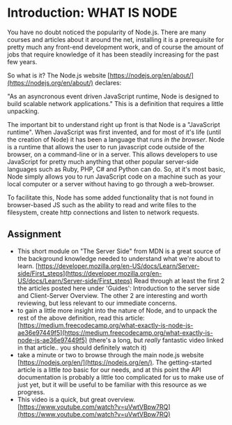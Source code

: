 # Introduction: WHAT IS NODE

You have no doubt noticed the popularity of Node.js.  There are many courses and articles about it around the net, installing it is a prerequisite for pretty much any front-end development work, and of course the amount of jobs that require knowledge of it has been steadily increasing for the past few years.

So what is it?  The Node.js website [https://nodejs.org/en/about/](https://nodejs.org/en/about/) declares:

"As an asyncronous event driven JavaScript runtime, Node is designed to build scalable network applications."
This is a definition that requires a little unpacking.  

The important bit to understand right up front is that Node is a "JavaScript runtime".  When JavaScript was first invented, and for most of it's life (until the creation of Node) it has been a language that runs *in the browser*.  Node is a runtime that allows the user to run javascript code outside of the browser, on a command-line or in a server.  This allows developers to use JavaScript for pretty much anything that other popular server-side languages such as Ruby, PHP, C# and Python can do. So, at it's most basic, Node simply allows you to run JavaScript code on a machine such as your local computer or a server without having to go through a web-browser.

To facilitate this, Node has some added functionality that is not found in browser-based JS such as the ability to read and write files to the filesystem, create http connections and listen to network requests.

## Assignment

- This short module on "The Server Side" from MDN is a great source of the background knowledge needed to understand what we're about to learn. [https://developer.mozilla.org/en-US/docs/Learn/Server-side/First_steps](https://developer.mozilla.org/en-US/docs/Learn/Server-side/First_steps)  Read through at least the first 2 the articles posted here under 'Guides': Introduction to the server side and Client-Server Overview. The other 2 are interesting and worth reviewing, but less relevant to our immediate concerns.
- to gain a little more insight into the nature of Node, and to unpack the rest of the above definition, read this article: [https://medium.freecodecamp.org/what-exactly-is-node-js-ae36e97449f5](https://medium.freecodecamp.org/what-exactly-is-node-js-ae36e97449f5) (there's a long, but *really* fantastic video linked in that article.. you should definitely watch it)
- take a minute or two to browse through the main node.js website [https://nodejs.org/en/](https://nodejs.org/en/).  The getting-started article is a little *too* basic for our needs, and at this point the API documentation is probably a little too complicated for us to make use of just yet, but it will be useful to be familiar with this resource as we progress.
- This video is a quick, but great overview. [https://www.youtube.com/watch?v=uVwtVBpw7RQ](https://www.youtube.com/watch?v=uVwtVBpw7RQ)
